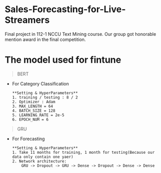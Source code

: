 # Sales-Forecasting-for-Live-Streamers
Final project in 112-1 NCCU Text Mining course. Our group got honorable mention award in the final competition.

# The model used for fintune
> BERT
- For Category Classification
  ```
  **Setting & HyperParameters**
  1. training / testing : 8 / 2
  2. Optimizer : Adam
  3. MAX_LENGTH = 64
  4. BATCH_SIZE = 128
  5. LEARNING_RATE = 2e-5
  6. EPOCH_NUM = 6
  ```
> GRU
- For Forecasting
  ```
  **Setting & HyperParameters**
  1. Take 11 months for training, 1 month for testing(Because our data only contain one yaer)
  2. Network architecture:
      GRU -> Dropout -> GRU -> Dense -> Dropout -> Dense -> Dense
  ```
    
